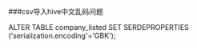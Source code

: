###csv导入hive中文乱码问题

ALTER TABLE company_listed SET SERDEPROPERTIES ('serialization.encoding'='GBK');
